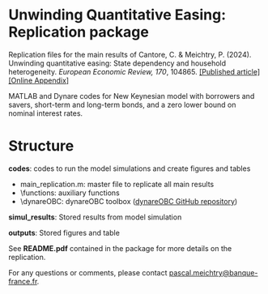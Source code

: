 # Unwinding Quantitative Easing: Replication package

Replication files for the main results of Cantore, C. & Meichtry, P. (2024). Unwinding quantitative easing: State dependency and household heterogeneity. _European Economic Review, 170_, 104865.
[[Published article]](https://www.sciencedirect.com/science/article/abs/pii/S0014292124001946)  [[Online Appendix]](https://pmeichtry.github.io/Papers/UnwindingQE_CantoreMeichtry_OnlineAppendix.pdf)

MATLAB and Dynare codes for New Keynesian model with borrowers and savers, short-term and long-term bonds, and a zero lower bound on nominal interest rates.

# Structure
**codes**: codes to run the model simulations and create figures and tables
* main_replication.m: master file to replicate all main results
* \functions: auxiliary functions
* \dynareOBC: dynareOBC toolbox ([dynareOBC GitHub repository](https://github.com/tholden/dynareOBC/releases))

**simul_results**: Stored results from model simulation

**outputs**: Stored figures and table


See **README.pdf** contained in the package for more details on the replication.

For any questions or comments, please contact pascal.meichtry@banque-france.fr.